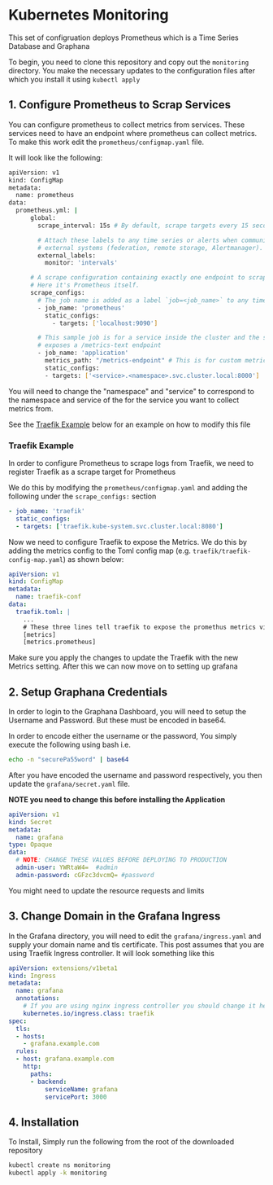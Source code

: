 # Kubernetes Monitoring

This set of configruation deploys Prometheus which is a Time Series Database and Graphana

To begin, you need to clone this repository and copy out the `monitoring` directory. You make the necessary updates to the configuration files after which you install it using `kubectl apply`

## 1. Configure Prometheus to Scrap Services
You can configure prometheus to collect metrics from services. These services need to have an endpoint where prometheus can collect metrics. To make this work edit the `prometheus/configmap.yaml` file.

It will look like the following:

```bash
apiVersion: v1
kind: ConfigMap
metadata:
  name: prometheus
data:
  prometheus.yml: |
      global:
        scrape_interval: 15s # By default, scrape targets every 15 seconds.

        # Attach these labels to any time series or alerts when communicating with
        # external systems (federation, remote storage, Alertmanager).
        external_labels:
          monitor: 'intervals'

      # A scrape configuration containing exactly one endpoint to scrape:
      # Here it's Prometheus itself.
      scrape_configs:
        # The job name is added as a label `job=<job_name>` to any timeseries scraped from this config.
        - job_name: 'prometheus'
          static_configs:
            - targets: ['localhost:9090']

        # This sample job is for a service inside the cluster and the service
        # exposes a /metrics-text endpoint
        - job_name: 'application'
          metrics_path: "/metrics-endpoint" # This is for custom metrics endpoint, the default is /metrics
          static_configs:
          - targets: ['<service>.<namespace>.svc.cluster.local:8000']
```

You will need to change the "namespace" and "service" to correspond to the namespace and service of the for the service you want to collect metrics from.

See the [Traefik Example](#traefik-example) below for an example on how to modify this file

### Traefik Example

In order to configure Prometheus to scrape logs from Traefik, we need to register Traefik as a scrape target for Prometheus

We do this by modifying the `prometheus/configmap.yaml` and adding the following under the `scrape_configs:` section

```yaml
- job_name: 'traefik'
  static_configs:
  - targets: ['traefik.kube-system.svc.cluster.local:8080']
```

Now we need to configure Traefik to expose the Metrics. We do this by adding the metrics config to the Toml config map (e.g. `traefik/traefik-config-map.yaml`) as shown below:

```yaml
apiVersion: v1
kind: ConfigMap
metadata:
  name: traefik-conf
data:
  traefik.toml: |
    ...
    # These three lines tell traefik to expose the promethus metrics via the metrics entrypoint
    [metrics]
    [metrics.prometheus]
```

Make sure you apply the changes to update the Traefik with the new Metrics setting. After this we can now move on to setting up grafana

## 2. Setup Graphana Credentials

In order to login to the Graphana Dashboard, you will need to setup the Username and Password. But these must be encoded in base64.

In order to encode either the username or the password, You simply execute the following using bash i.e.

```bash
echo -n "securePa55word" | base64
```

After you have encoded the username and password respectively, you then update the `grafana/secret.yaml` file.

**NOTE you need to change this before installing the Application**

```yaml
apiVersion: v1
kind: Secret
metadata:
  name: grafana
type: Opaque
data:
  # NOTE: CHANGE THESE VALUES BEFORE DEPLOYING TO PRODUCTION
  admin-user: YWRtaW4=  #admin
  admin-password: cGFzc3dvcmQ= #password
```

You might need to update the resource requests and limits

## 3. Change Domain in the Grafana Ingress

In the Grafana directory, you will need to edit the `grafana/ingress.yaml` and supply your domain name and tls certificate. This post assumes that you are using Traefik Ingress controller. It will look something like this

```yaml
apiVersion: extensions/v1beta1
kind: Ingress
metadata:
  name: grafana
  annotations:
    # If you are using nginx ingress controller you should change it here
    kubernetes.io/ingress.class: traefik
spec:
  tls:
  - hosts:
    - grafana.example.com
  rules:
  - host: grafana.example.com
    http:
      paths:
      - backend:
          serviceName: grafana
          servicePort: 3000
```


## 4. Installation
To Install, Simply run the following from the root of the downloaded repository

```bash
kubectl create ns monitoring
kubectl apply -k monitoring
```
